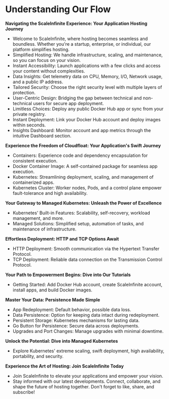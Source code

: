 # Understanding Our Flow

**Navigating the ScaleInfinite Experience: Your Application Hosting Journey**

* Welcome to ScaleInfinite, where hosting becomes seamless and boundless. Whether you're a startup, enterprise, or individual, our platform simplifies hosting.
* Simplified Hosting: We handle infrastructure, scaling, and maintenance, so you can focus on your vision.
* Instant Accessibility: Launch applications with a few clicks and access your content without complexities.
* Data Insights: Get telemetry data on CPU, Memory, I/O, Network usage, and a public IP address.
* Tailored Security: Choose the right security level with multiple layers of protection.
* User-Centric Design: Bridging the gap between technical and non-technical users for secure app deployment.
* Limitless Choices: Deploy any public Docker Hub app or sync from your private registry.
* Instant Deployment: Link your Docker Hub account and deploy images within seconds.
* Insights Dashboard: Monitor account and app metrics through the intuitive Dashboard section.

**Experience the Freedom of Cloudfloat: Your Application's Swift Journey**

* Containers: Experience code and dependency encapsulation for consistent execution.
* Docker Container Image: A self-contained package for seamless app execution.
* Kubernetes: Streamlining deployment, scaling, and management of containerized apps.
* Kubernetes Cluster: Worker nodes, Pods, and a control plane empower fault-tolerance and high availability.

**Your Gateway to Managed Kubernetes: Unleash the Power of Excellence**

* Kubernetes' Built-in Features: Scalability, self-recovery, workload management, and more.
* Managed Solutions: Simplified setup, automation of tasks, and maintenance of infrastructure.

**Effortless Deployment: HTTP and TCP Options Await**

* HTTP Deployment: Smooth communication via the Hypertext Transfer Protocol.
* TCP Deployment: Reliable data connection on the Transmission Control Protocol.

**Your Path to Empowerment Begins: Dive into Our Tutorials**

* Getting Started: Add Docker Hub account, create ScaleInfinite account, install apps, and build Docker images.

**Master Your Data: Persistence Made Simple**

* App Redeployment: Default behavior, possible data loss.
* Data Persistence: Option for keeping data intact during redeployment.
* Persistent Storage: Kubernetes mechanisms for lasting data.
* Go Button for Persistence: Secure data across deployments.
* Upgrades and Port Changes: Manage upgrades with minimal downtime.

**Unlock the Potential: Dive into Managed Kubernetes**

* Explore Kubernetes' extreme scaling, swift deployment, high availability, portability, and security.

**Experience the Art of Hosting: Join ScaleInfinite Today**

* Join ScaleInfinite to elevate your applications and empower your vision.
* Stay informed with our latest developments. Connect, collaborate, and shape the future of hosting together. Don't forget to like, share, and subscribe!
